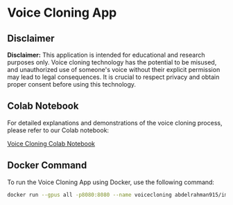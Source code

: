 # Voice Cloning App

## Disclaimer

**Disclaimer:** This application is intended for educational and research purposes only. Voice cloning technology has the potential to be misused, and unauthorized use of someone's voice without their explicit permission may lead to legal consequences. It is crucial to respect privacy and obtain proper consent before using this technology.

## Colab Notebook

For detailed explanations and demonstrations of the voice cloning process, please refer to our Colab notebook:

[Voice Cloning Colab Notebook](link_to_colab_notebook)

## Docker Command

To run the Voice Cloning App using Docker, use the following command:

```bash
docker run --gpus all -p8080:8080 --name voicecloning abdelrahman915/imageprefinal:Lastdance
